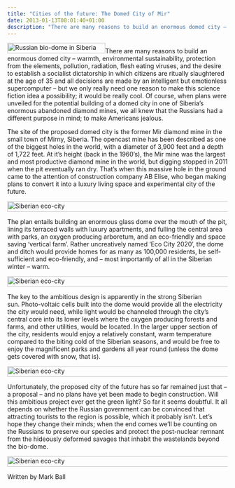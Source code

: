 ```yaml
---
title: "Cities of the future: The Domed City of Mir"
date: 2013-01-13T08:01:40+01:00
description: "There are many reasons to build an enormous domed city – warmth, pollution, flesh eating viruses..."
---
```



<p><a href="https://web.archive.org/web/20180216154422/http://i0.wp.com/www.scifiideas.com/wp-content/uploads/2013/01/underground-solar-city.jpg" rel="lightbox[4647]"><img class="alignright size-medium wp-image-4658" alt="Russian bio-dome in Siberia" src="https://web.archive.org/web/20180216154422im_/http://i0.wp.com/www.scifiideas.com/wp-content/uploads/2013/01/underground-solar-city.jpg?resize=300%2C183" srcset="https://web.archive.org/web/20180216154422im_/http://i0.wp.com/www.scifiideas.com/wp-content/uploads/2013/01/underground-solar-city.jpg?resize=300%2C183 300w, https://web.archive.org/web/20180216154422im_/http://i0.wp.com/www.scifiideas.com/wp-content/uploads/2013/01/underground-solar-city.jpg?w=500 500w" sizes="(max-width: 300px) 100vw, 300px" width="224" height="24"></a>There are many reasons to build an enormous domed city – warmth, environmental sustainability, protection from the elements, pollution, radiation, flesh eating viruses, and the desire to establish a socialist dictatorship in which citizens are ritually slaughtered at the age of 35 and all decisions are made by an intelligent but emotionless supercomputer – but we only really need one reason to make this science fiction idea a possibility; it would be really cool. Of course, when plans were unveiled for the potential building of a domed city in one of Siberia’s enormous abandoned diamond mines, we all knew that the Russians had a different purpose in mind; to make Americans&nbsp;jealous.</p>
<p>The site of the proposed domed city is the former Mir diamond mine in the small town of Mirny, Siberia. The opencast mine has been described as one of the biggest holes in the world, with a diameter of 3,900 feet and a depth of 1,722 feet. At it’s height (back in the 1960’s), the Mir mine was the largest and most productive diamond mine in the world, but digging stopped in 2011 when the pit eventually ran dry. That’s when this massive hole in the ground came to the attention of construction company AB Elise, who began making plans to convert it into a luxury living space and experimental city of the future.</p>
<p><a href="https://web.archive.org/web/20180216154422/http://www.scifiideas.com/sfi/technology/cities-of-the-future-the-domed-city-of-mir/attachment/ecocity-9/" rel="attachment wp-att-4651"><img class="aligncenter size-full wp-image-4651" alt="Siberian eco-city" src="https://web.archive.org/web/20180216154422im_/http://i2.wp.com/www.scifiideas.com/wp-content/uploads/2013/01/ecocity-9.jpg?resize=600%2C425" srcset="https://web.archive.org/web/20180216154422im_/http://i2.wp.com/www.scifiideas.com/wp-content/uploads/2013/01/ecocity-9.jpg?w=600 600w, https://web.archive.org/web/20180216154422im_/http://i2.wp.com/www.scifiideas.com/wp-content/uploads/2013/01/ecocity-9.jpg?resize=300%2C212 300w" sizes="(max-width: 600px) 100vw, 600px" width="589" height="24"></a></p>
<p>The plan entails building an enormous glass dome over the mouth of the pit, lining its terraced walls with luxury&nbsp;apartments, and fulling the central area with parks, an oxygen producing arboretum, and an eco-friendly and space saving ‘vertical farm’. Rather uncreatively named ‘Eco City 2020’, the dome and ditch would provide homes for as many as 100,000 residents, be self-sufficient&nbsp;and eco-friendly, and – most importantly of all in the Siberian winter – warm.</p>
<p><a href="https://web.archive.org/web/20180216154422/http://www.scifiideas.com/sfi/technology/cities-of-the-future-the-domed-city-of-mir/attachment/ecocity-3/" rel="attachment wp-att-4653"><img class="aligncenter size-full wp-image-4653" alt="Siberian eco-city" src="https://web.archive.org/web/20180216154422im_/http://i2.wp.com/www.scifiideas.com/wp-content/uploads/2013/01/ecocity-3.jpg?resize=600%2C424" srcset="https://web.archive.org/web/20180216154422im_/http://i2.wp.com/www.scifiideas.com/wp-content/uploads/2013/01/ecocity-3.jpg?w=600 600w, https://web.archive.org/web/20180216154422im_/http://i2.wp.com/www.scifiideas.com/wp-content/uploads/2013/01/ecocity-3.jpg?resize=300%2C212 300w" sizes="(max-width: 600px) 100vw, 600px" width="589" height="24"></a></p>
<p>The key to the ambitious design is&nbsp;apparently&nbsp;in the strong Siberian sun.&nbsp;Photo-voltaic&nbsp;cells built into the dome would provide all the electricity the city would need, while light would be&nbsp;channeled&nbsp;through the city’s central core into its lower levels where the oxygen producing&nbsp;forests&nbsp;and farms, and other utilities, would&nbsp;be located. In the larger upper section of the city, residents would enjoy a relatively constant, warm temperature compared to the&nbsp;biting&nbsp;cold of the Siberian seasons, and would be free to enjoy the magnificent parks and gardens all year round (unless the dome gets covered with snow, that is).</p>
<p><a href="https://web.archive.org/web/20180216154422/http://www.scifiideas.com/sfi/technology/cities-of-the-future-the-domed-city-of-mir/attachment/ecocity-8/" rel="attachment wp-att-4655"><img class="aligncenter size-full wp-image-4655" alt="Siberian eco-city" src="https://web.archive.org/web/20180216154422im_/http://i2.wp.com/www.scifiideas.com/wp-content/uploads/2013/01/ecocity-8.jpg?resize=600%2C425" srcset="https://web.archive.org/web/20180216154422im_/http://i2.wp.com/www.scifiideas.com/wp-content/uploads/2013/01/ecocity-8.jpg?w=600 600w, https://web.archive.org/web/20180216154422im_/http://i2.wp.com/www.scifiideas.com/wp-content/uploads/2013/01/ecocity-8.jpg?resize=300%2C212 300w" sizes="(max-width: 600px) 100vw, 600px" width="589" height="24"></a></p>
<p>Unfortunately, the proposed city of the future has so far remained just that – a proposal – and no plans have yet been made to begin construction. Will this ambitious project ever get the green light? So far it seems doubtful. It all depends on whether the Russian government can be convinced that attracting tourists to the region is possible, which it probably isn’t. Let’s hope they change&nbsp;their&nbsp;minds; when the end comes we’ll be counting on the Russians to preserve our species and protect the post-nuclear remnant from the&nbsp;hideously&nbsp;deformed savages that&nbsp;inhabit&nbsp;the wastelands beyond the&nbsp;bio-dome.</p>
<p><a href="https://web.archive.org/web/20180216154422/http://www.scifiideas.com/sfi/technology/cities-of-the-future-the-domed-city-of-mir/attachment/ecocity-6/" rel="attachment wp-att-4656"><img class="aligncenter size-full wp-image-4656" alt="Siberian eco-city" src="https://web.archive.org/web/20180216154422im_/http://i1.wp.com/www.scifiideas.com/wp-content/uploads/2013/01/ecocity-6.jpg?resize=600%2C424" srcset="https://web.archive.org/web/20180216154422im_/http://i1.wp.com/www.scifiideas.com/wp-content/uploads/2013/01/ecocity-6.jpg?w=600 600w, https://web.archive.org/web/20180216154422im_/http://i1.wp.com/www.scifiideas.com/wp-content/uploads/2013/01/ecocity-6.jpg?resize=300%2C212 300w" sizes="(max-width: 600px) 100vw, 600px" width="589" height="24"></a></p>

Written by Mark Ball
